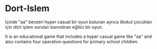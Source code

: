 # Dort-Islem

İçinde "aa" benzeri hyper casual bir oyun bulunan ayrıca ilkokul çocukları için dört işlem soruları barındıran eğitici bir oyun.

It is an educational game that includes a hyper casual game like "aa" and also contains four operation questions for primary school children.
